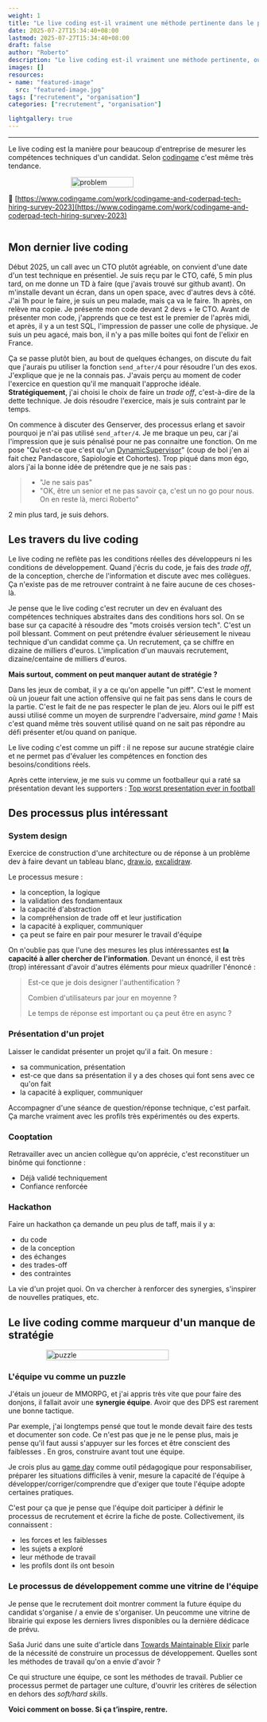 ```yaml
---
weight: 1
title: "Le live coding est-il vraiment une méthode pertinente dans le processus de recrutement ?"
date: 2025-07-27T15:34:40+08:00
lastmod: 2025-07-27T15:34:40+08:00
draft: false
author: "Roberto"
description: "Le live coding est-il vraiment une méthode pertinente, ou est-il le symptôme d'un recrutement dénué de stratégie ?"
images: []
resources:
- name: "featured-image"
  src: "featured-image.jpg"
tags: ["recrutement", "organisation"]
categories: ["recrutement", "organisation"]

lightgallery: true
---
```


---

Le live coding est la manière pour beaucoup d'entreprise de mesurer les compétences techniques d'un candidat. Selon [codingame](https://www.codingame.com) c'est même très tendance.

<div style="display: flex; justify-content: center;">
  <img src="problem.png"
   alt="problem"
   style="width: 50%;"
  >
</div>

<div style="display: flex; justify-content: center;">

🔗 [https://www.codingame.com/work/codingame-and-coderpad-tech-hiring-survey-2023](https://www.codingame.com/work/codingame-and-coderpad-tech-hiring-survey-2023)

</div>

## Mon dernier live coding

Début 2025, un call avec un CTO plutôt agréable, on convient d'une date d'un test technique en présentiel. Je suis reçu par le CTO, café, 5 min plus tard, on me donne un TD à faire (que j'avais trouvé sur github avant). On m'installe devant un écran, dans un open space, avec d'autres devs à côté. J'ai 1h pour le faire, je suis un peu malade, mais ça va le faire. 1h après, on relève ma copie. Je présente mon code devant 2 devs + le CTO. Avant de présenter mon code, j'apprends que ce test est le premier de l'après midi, et après, il y a un test SQL, l'impression de passer une colle de physique. Je suis un peu agacé, mais bon, il n'y a pas mille boites qui font de l'elixir en France.

Ça se passe plutôt bien, au bout de quelques échanges, on discute du fait que j'aurais pu utiliser la fonction `send_after/4` pour résoudre l'un des exos. J'explique que je ne la connais pas. J'avais perçu au moment de coder l'exercice en question qu'il me manquait l'approche idéale. **Stratégiquement**, j'ai choisi le choix de faire un *trade off*, c'est-à-dire de la dette technique. Je dois résoudre l'exercice, mais je suis contraint par le temps.

On commence à discuter des Genserver, des processus erlang et savoir pourquoi je n'ai pas utilisé `send_after/4`. Je me braque un peu, car j'ai l'impression que je suis pénalisé pour ne pas connaitre une fonction. On me pose "Qu'est-ce que c'est qu'un [DynamicSupervisor](https://hexdocs.pm/elixir/DynamicSupervisor.html)" (coup de bol j'en ai fait chez Pandascore, Sapiologie et Cohortes). Trop piqué dans mon égo, alors j'ai la bonne idée de prétendre que je ne sais pas :

> - "Je ne sais pas"
> - "OK, être un senior et ne pas savoir ça, c'est un no go pour nous. On en reste là, merci Roberto"

2 min plus tard, je suis dehors.

## Les travers du live coding

Le live coding ne reflète pas les conditions réelles des développeurs ni les conditions de développement. Quand j'écris du code, je fais des *trade off*, de la conception, cherche de l'information et discute avec mes collègues. Ça n'existe pas de me retrouver contraint à ne faire aucune de ces choses-là.

Je pense que le live coding c'est recruter un dev en évaluant des compétences techniques abstraites dans des conditions hors sol. On se base sur ça capacité à résoudre des "mots croisés version tech". C'est un poil blessant. Comment on peut prétendre évaluer sérieusement le niveau technique d'un candidat comme ça. Un recrutement, ça se chiffre en dizaine de milliers d'euros. L'implication d'un mauvais recrutement, dizaine/centaine de milliers d'euros.

**Mais surtout, comment on peut manquer autant de stratégie ?**

Dans les jeux de combat, il y a ce qu'on appelle "un piff". C'est le moment où un joueur fait une action offensive qui ne fait pas sens dans le cours de la partie. C'est le fait de ne pas respecter le plan de jeu. Alors oui le piff est aussi utilisé comme un moyen de surprendre l'adversaire, *mind game* ! Mais c'est quand même très souvent utilisé quand on ne sait pas répondre au défi présenter et/ou quand on panique.

Le live coding c'est comme un piff : il ne repose sur aucune stratégie claire et ne permet pas d'évaluer les compétences en fonction des besoins/conditions réels.

Après cette interview, je me suis vu comme un footballeur qui a raté sa présentation devant les supporters : [Top worst presentation ever in football](https://www.youtube.com/shorts/dUk_qb7dYj8?time_continue=69&embeds_referring_euri=https%3A%2F%2Fwww.google.com%2F&source_ve_path=MjM4NTE)

## Des processus plus intéressant

### System design

Exercice de construction d'une architecture ou de réponse à un problème dev à faire devant un tableau blanc, [draw.io](https://app.diagrams.net/), [excalidraw](https://excalidraw.com/).

Le processus mesure :

- la conception, la logique
- la validation des fondamentaux
- la capacité d'abstraction
- la compréhension de trade off et leur justification
- la capacité à expliquer, communiquer
- ça peut se faire en pair pour mesurer le travail d'équipe

On n'oublie pas que l'une des mesures les plus intéressantes est **la capacité à aller chercher de l'information**. Devant un énoncé, il est très (trop) intéressant d'avoir d'autres éléments pour mieux quadriller l'énoncé :

> Est-ce que je dois designer l'authentification ?
>
> Combien d'utilisateurs par jour en moyenne ?
>
> Le temps de réponse est important ou ça peut être en async ?

### Présentation d'un projet

Laisser le candidat présenter un projet qu'il a fait. On mesure :

- sa communication, présentation
- est-ce que dans sa présentation il y a des choses qui font sens avec ce qu'on fait
- la capacité à expliquer, communiquer

Accompagner d'une séance de question/réponse technique, c'est parfait. Ça marche vraiment avec les profils très expérimentés ou des experts.

### Cooptation

Retravailler avec un ancien collègue qu'on apprécie, c'est reconstituer un binôme qui fonctionne :

- Déjà validé techniquement
- Confiance renforcée

### Hackathon

Faire un hackathon ça demande un peu plus de taff, mais il y a:

- du code
- de la conception
- des échanges
- des trades-off
- des contraintes

La vie d'un projet quoi. On va chercher à renforcer des synergies, s'inspirer de nouvelles pratiques, etc.

## Le live coding comme marqueur d'un manque de stratégie

<div style="display: flex; justify-content: center;">
  <img src="puzzle.jpg" alt="puzzle" style="width: 70%;"
  >
</div>

### L'équipe vu comme un puzzle

J'étais un joueur de MMORPG, et j'ai appris très vite que pour faire des donjons, il fallait avoir une **synergie équipe**. Avoir que des DPS est rarement une bonne tactique.

Par exemple, j'ai longtemps pensé que tout le monde devait faire des tests et documenter son code. Ce n'est pas que je ne le pense plus, mais je pense qu'il faut aussi s'appuyer sur les forces et être conscient des faiblesses . En gros, construire avant tout une équipe.

Je crois plus au [game day](https://medium.com/paris-chaos-engineering-community/un-gameday-dans-ma-team-un-besoin-de-transmettre-du-savoir-faire-42682477943e) comme outil pédagogique pour responsabiliser, préparer les situations difficiles à venir, mesure la capacité de l'équipe à développer/corriger/comprendre que d'exiger que toute l'équipe adopte certaines pratiques.

C'est pour ça que je pense que l'équipe doit participer à définir le processus de recrutement et écrire la fiche de poste. Collectivement, ils connaissent :

- les forces et les faiblesses
- les sujets a exploré
- leur méthode de travail
- les profils dont ils ont besoin

### Le processus de développement comme une vitrine de l'équipe

Je pense que le recrutement doit montrer comment la future équipe du candidat s'organise / a envie de s'organiser. Un peucomme une vitrine de librairie qui expose les derniers livres disponibles ou la dernière dédicace de prévu.

Saša Jurić dans une suite d'article dans [Towards Maintainable Elixir](https://medium.com/@sasa.juric) parle de la nécessité de construire un processus de développement. Quelles sont les méthodes de travail qu'on a envie d'avoir ?

Ce qui structure une équipe, ce sont les méthodes de travail. Publier ce processus permet de partager une culture, d'ouvrir les critères de sélection en dehors des *soft/hard skills*.

**Voici comment on bosse. Si ça t’inspire, rentre.**
